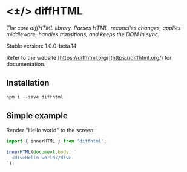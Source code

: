 # <±/> diffHTML

*The core diffHTML library. Parses HTML, reconciles changes, applies
middleware, handles transitions, and keeps the DOM in sync.*

Stable version: 1.0.0-beta.14

Refer to the website [https://diffhtml.org/](https://diffhtml.org/) for
documentation.

## Installation

``` javascript
npm i --save diffhtml
```

## Simple example

Render "Hello world" to the screen:

```javascript
import { innerHTML } from 'diffhtml';

innerHTML(document.body, `
  <div>Hello world</div>
`);
```
